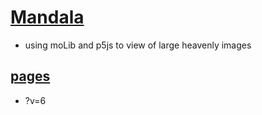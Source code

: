 # [Mandala](https://github.com/jht9629-nyu/Mandala)

- using moLib and p5js to view of large heavenly images

## [pages](https://jht9629-nyu.github.io/Mandala/src/)

- ?v=6
